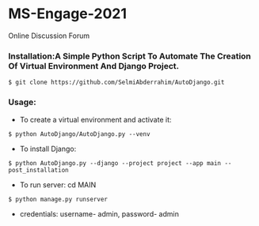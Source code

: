 # MS-Engage-2021
Online Discussion Forum


### Installation:A Simple Python Script To Automate The Creation Of Virtual Environment And Django Project.

```
$ git clone https://github.com/SelmiAbderrahim/AutoDjango.git

```
### Usage:


- To create a virtual environment and activate it:

```
$ python AutoDjango/AutoDjango.py --venv
```

- To install Django:

```
$ python AutoDjango.py --django --project project --app main --post_installation
```

- To run server:
  cd MAIN

```
$ python manage.py runserver
```

- credentials:
username- admin,
password- admin
